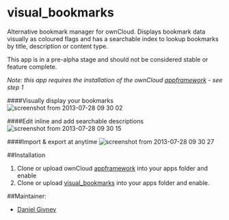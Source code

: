 visual_bookmarks
================

Alternative bookmark manager for ownCloud.
Displays bookmark data visually as coloured flags and has a searchable index to lookup bookmarks by title, description or content type.

This app is in a pre-alpha stage and should not be considered stable or feature complete.

_Note: this app requires the installation of the ownCloud [appframework](https://github.com/owncloud/appframework) - see step 1_

####Visually display your bookmarks
![screenshot from 2013-07-28 09 30 02](https://f.cloud.github.com/assets/774663/867631/a26d7bfa-f716-11e2-92f0-db094f877573.png)

####Edit inline and add searchable descriptions
![screenshot from 2013-07-28 09 30 15](https://f.cloud.github.com/assets/774663/867633/a3047c80-f716-11e2-8ea7-8b8be3e39318.png)

####Import & export at anytime
![screenshot from 2013-07-28 09 30 27](https://f.cloud.github.com/assets/774663/867632/a2e04072-f716-11e2-84a8-7a29d9beb4b8.png)

##Installation

1. Clone or upload ownCloud [appframework](https://github.com/owncloud/appframework) into your apps folder and enable
2. Clone or upload [visual_bookmarks](https://github.com/DGivney/visual_bookmarks) into your apps folder and enable.

##Maintainer:

- [Daniel Givney](https://github.com/dgivney)
